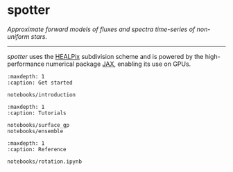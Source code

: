 # spotter

*Approximate forward models of fluxes and spectra time-series of non-uniform stars.*

---


*spotter* uses the [HEALPix](https://healpix.sourceforge.io/) subdivision scheme and is powered by the high-performance numerical package [JAX](https://jax.readthedocs.io/en/latest/notebooks/quickstart.html), enabling its use on GPUs.



```{toctree}
:maxdepth: 1
:caption: Get started

notebooks/introduction
```

```{toctree}
:maxdepth: 1
:caption: Tutorials

notebooks/surface_gp
notebooks/ensemble
```

```{toctree}
:maxdepth: 1
:caption: Reference

notebooks/rotation.ipynb
```
